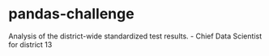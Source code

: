 # pandas-challenge
Analysis of the district-wide standardized test results. - Chief Data Scientist for district 13
